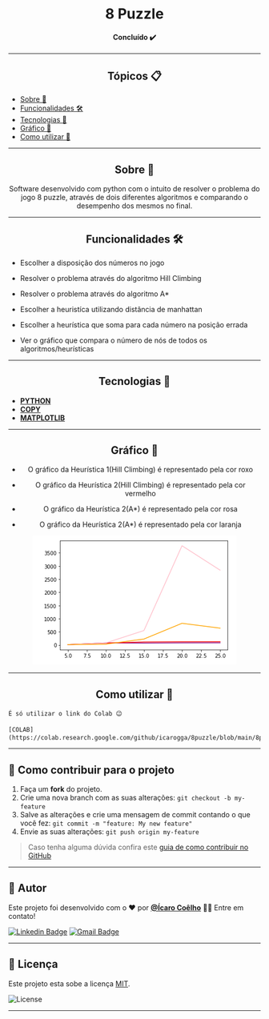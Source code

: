 <h1 align="center">8 Puzzle</h1>

<h4 align="center"> 
	Concluído ✔️
</h4>

---

   <h2 align="center">Tópicos 📋</h2>

   <p>
   
   - [Sobre 📖](#sobre-)
   - [Funcionalidades 🛠️](#funcionalidades-%EF%B8%8F)
   - [Tecnologias 📲](#tecnologias-)
   - [Gráfico 🏁](#grafico-)
   - [Como utilizar 🤔](#como-utilizar-)

   </p>

---

<h2 align="center">Sobre 📖</h2>
   
<p align="center">
  Software desenvolvido com python com o intuito de resolver o problema do jogo 8 puzzle, através de dois diferentes algoritmos e comparando o desempenho dos mesmos no final.
</p>

---

<h2 align="center">Funcionalidades 🛠️</h2>

   <p>

- Escolher a disposição dos números no jogo
- Resolver o problema através do algoritmo Hill Climbing
- Resolver o problema através do algoritmo A*
- Escolher a heuristíca utilizando distância de manhattan
- Escolher a heurística que soma para cada número na posição errada
- Ver o gráfico que compara o número de nós de todos os algoritmos/heurísticas

   </p>

---

<h2 align="center">Tecnologias 📲</h2>

   <p>

-   **[PYTHON](https://www.python.org)**
-   **[COPY](https://docs.python.org/3/library/copy.html)**
-   **[MATPLOTLIB](https://matplotlib.org)**

   </p>

---

<h2 align="center">Gráfico 🏁</h2>

<div align = "center">
   <p>

- O gráfico da Heurística 1(Hill Climbing) é representado pela cor roxo
- O gráfico da Heurística 2(Hill Climbing) é representado pela cor vermelho
- O gráfico da Heurística 2(A*) é representado pela cor rosa
- O gráfico da Heurística 2(A*) é representado pela cor laranja

   </p>
</div>
   
<div align = "center"><img src="img/1.png" alt="grafico"></div>

---

<h2 align="center">Como utilizar 🤔</h2>

   ```
   É só utilizar o link do Colab 😉
   
   [COLAB](https://colab.research.google.com/github/icarogga/8puzzle/blob/main/8puzzle.ipynb)**
   ```

---

## 💪 Como contribuir para o projeto

1. Faça um **fork** do projeto.
2. Crie uma nova branch com as suas alterações: `git checkout -b my-feature`
3. Salve as alterações e crie uma mensagem de commit contando o que você fez: `git commit -m "feature: My new feature"`
4. Envie as suas alterações: `git push origin my-feature`
> Caso tenha alguma dúvida confira este [guia de como contribuir no GitHub](./CONTRIBUTING.md)

---

   ## 🦸 Autor

   Este projeto foi desenvolvido com o ❤️ por **[@Ícaro Coêlho](https://github.com/icarogga?tab=following)** 👋🏽 Entre em contato!
   
   [![Linkedin Badge](https://img.shields.io/badge/-Ícaro-blue?style=flat-square&logo=Linkedin&logoColor=white&link=https://www.linkedin.com/in/ícaro-coelho-3a5b60206/)](https://www.linkedin.com/in/ícaro-coelho-3a5b60206/) 
[![Gmail Badge](https://img.shields.io/badge/-icarogga@gmail.com-c14438?style=flat-square&logo=Gmail&logoColor=white&link=mailto:icarogga@gmail.com)](mailto:icarogga@gmail.com)

---

## 📝 Licença

Este projeto esta sobe a licença [MIT](./LICENSE).

<img alt="License" src="https://img.shields.io/badge/license-MIT-brightgreen">

---

